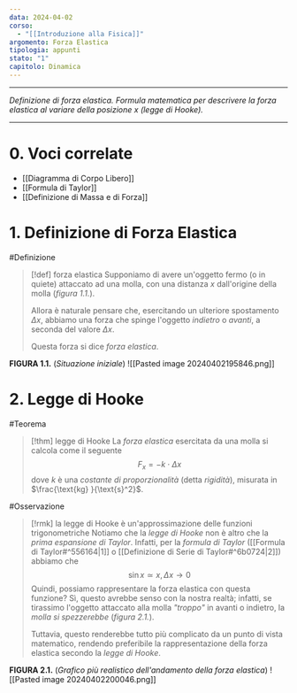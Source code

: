 ```yaml
---
data: 2024-04-02
corso:
  - "[[Introduzione alla Fisica]]"
argomento: Forza Elastica
tipologia: appunti
stato: "1"
capitolo: Dinamica
---
```

- - -
*Definizione di forza elastica. Formula matematica per descrivere la forza elastica al variare della posizione $x$ (legge di Hooke).*
- - -
# 0. Voci correlate
- [[Diagramma di Corpo Libero]]
- [[Formula di Taylor]]
- [[Definizione di Massa e di Forza]]
# 1. Definizione di Forza Elastica
#Definizione 
> [!def] forza elastica
> Supponiamo di avere un'oggetto fermo (o in quiete) attaccato ad una molla, con una distanza $x$ dall'origine della molla (*figura 1.1.*). 
> 
> Allora è naturale pensare che, esercitando un ulteriore spostamento $\Delta x$, abbiamo una forza che spinge l'oggetto *indietro* o *avanti*, a seconda del valore $\Delta x$.
> 
> Questa forza si dice *forza elastica*.

**FIGURA 1.1.** (*Situazione iniziale*)
![[Pasted image 20240402195846.png]]

# 2. Legge di Hooke
#Teorema 
> [!thm] legge di Hooke
> La *forza elastica* esercitata da una molla si calcola come il seguente
> $$
> F_x = -k\cdot \Delta x
> $$
> dove $k$ è una *costante di proporzionalità* (detta *rigidità*), misurata in $\frac{\text{kg} }{\text{s}^2}$.

#Osservazione 
> [!rmk] la legge di Hooke è un'approssimazione delle funzioni trigonometriche
> Notiamo che la *legge di Hooke* non è altro che la *prima espansione di Taylor*. Infatti, per la *formula di Taylor* ([[Formula di Taylor#^556164|1]] o [[Definizione di Serie di Taylor#^6b0724|2]]) abbiamo che
> $$
> \sin x \simeq x, \Delta x \to 0
> $$
> Quindi, possiamo rappresentare la forza elastica con questa funzione? Sì, questo avrebbe senso con la nostra realtà; infatti, se tirassimo l'oggetto attaccato alla molla *"troppo"* in avanti o indietro, la *molla si spezzerebbe* (*figura 2.1.*). 
> 
> Tuttavia, questo renderebbe tutto più complicato da un punto di vista matematico, rendendo preferibile la rappresentazione della forza elastica secondo la *legge di Hooke*.

**FIGURA 2.1.** (*Grafico più realistico dell'andamento della forza elastica*)
![[Pasted image 20240402200046.png]]

